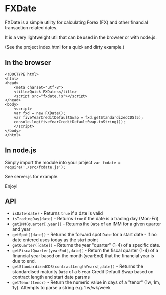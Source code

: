 FXDate
======

FXDate is a simple utility for calculating Forex (FX) and other financial transaction related dates.

It is a very lightweight util that can be used in the browser or with node.js.

(See the project index.html for a quick and dirty example.)

In the browser
--------------

	<!DOCTYPE html>
	<html>
	<head>
		<meta charset="utf-8">
		<title>Quick FXDates</title>
		<script src="fxdate.js"></script>
	</head>
	<body>
		<script>
		var fxd = new FXDate();
		var fiveYearCreditDefaultSwap = fxd.getStandardizedCDS(5);
		console.log(fiveYearCreditDefaultSwap.toString());
		</script>
	</body>
	</html>

In node.js
----------
Simply import the module into your project `var fxdate = require('./src/fxdate.js');`

See server.js for example.

Enjoy!

API
---

* `isDate(date)` - Returns `true` if a date is valid
* `isTradingDay(date)` - Returns `true` if the date is a trading day (Mon-Fri)
* `getIMM(quarter[,year])` - Returns the `Date` of an IMM for a given quarter and year
* `getSpot([date])` - Returns the forward spot `Date` for a start date - if no date entered uses today as the start point
* `getQuarter([date])` - Returns the year "quarter" (1-4) of a specific date.
* `getFiscalQuarter(yearEnd[,date])` - Return the fiscal quarter (1-4) of a financial year based on the month (yearEnd) that the financial year is due to end.
* `getStandardizedCDS(contractLengthYears[,date])` - Returns the standardised maturity `Date` of a 5 year Credit Default Swap based on contract length and start date params
* `getTenor(tenor)` - Return the numeric value in days of a "tenor" (1w, 1m, 1y). Attempts to parse a string e.g. 1 w/wk/week
